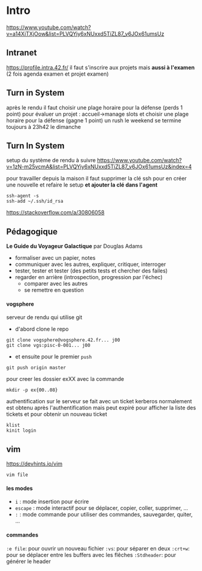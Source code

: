 # Intro
https://www.youtube.com/watch?v=a14XiTXjOow&list=PLVQYiy6xNUxxd5TiZL87_v6JOx61umsUz
## Intranet
https://profile.intra.42.fr/
il faut s'inscrire aux projets mais **aussi à l'examen** (2 fois agenda examen et projet examen)

## Turn in System
après le rendu il faut choisir une plage horaire pour la défense (perds 1 point)
pour évaluer un projet : accueil->manage slots et choisir une plage horaire pour la défense (gagne 1 point)
un rush le weekend se termine toujours à 23h42 le dimanche

## Turn In System
setup du système de rendu à suivre
https://www.youtube.com/watch?v=1zN-m25vcmA&list=PLVQYiy6xNUxxd5TiZL87_v6JOx61umsUz&index=4

pour travailler depuis la maison il faut supprimer la clé ssh pour en créer une nouvelle et refaire le setup
**et ajouter la clé dans l'agent**
```
ssh-agent -s
ssh-add ~/.ssh/id_rsa
```
https://stackoverflow.com/a/30806058

## Pédagogique
**Le Guide du Voyageur Galactique** par Douglas Adams
- formaliser avec un papier, notes
- communiquer avec les autres, expliquer, critiquer, interroger
- tester, tester et tester (des petits tests et chercher des failes)
- regarder en arrière (introspection, progression par l'échec)
  - comparer avec les autres
  - se remettre en question

#### vogsphere
serveur de rendu qui utilise git

- d'abord clone le repo
```
git clone vogsphere@vogsphere.42.fr... j00
git clone vgs:pisc-0-001... j00
```
- et ensuite pour le premier `push`
```
git push origin master
```

pour creer les dossier exXX avec la commande
```
mkdir -p ex{00..08}
```

authentification sur le serveur se fait avec un ticket kerberos
normalement est obtenu après l'authentification mais peut expiré
pour afficher la liste des tickets et pour obtenir un nouveau ticket
```
klist
kinit login
```

## vim
https://devhints.io/vim
```
vim file
```
#### les modes
- `i` : mode insertion pour écrire
- `escape` : mode interactif pour se déplacer, copier, coller, supprimer, ...
- `:` : mode commande pour utiliser des commandes, sauvegarder, quiter, ...

#### commandes
`:e file`: pour ouvrir un nouveau fichier
`:vs`: pour séparer en deux
`:crt+w`: pour se déplacer entre les buffers avec les flêches
`:Stdheader`: pour générer le header


